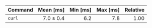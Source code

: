 | Command | Mean [ms] | Min [ms] | Max [ms] | Relative |
|:---|---:|---:|---:|---:|
| `curl` | 7.0 ± 0.4 | 6.2 | 7.8 | 1.00 |
